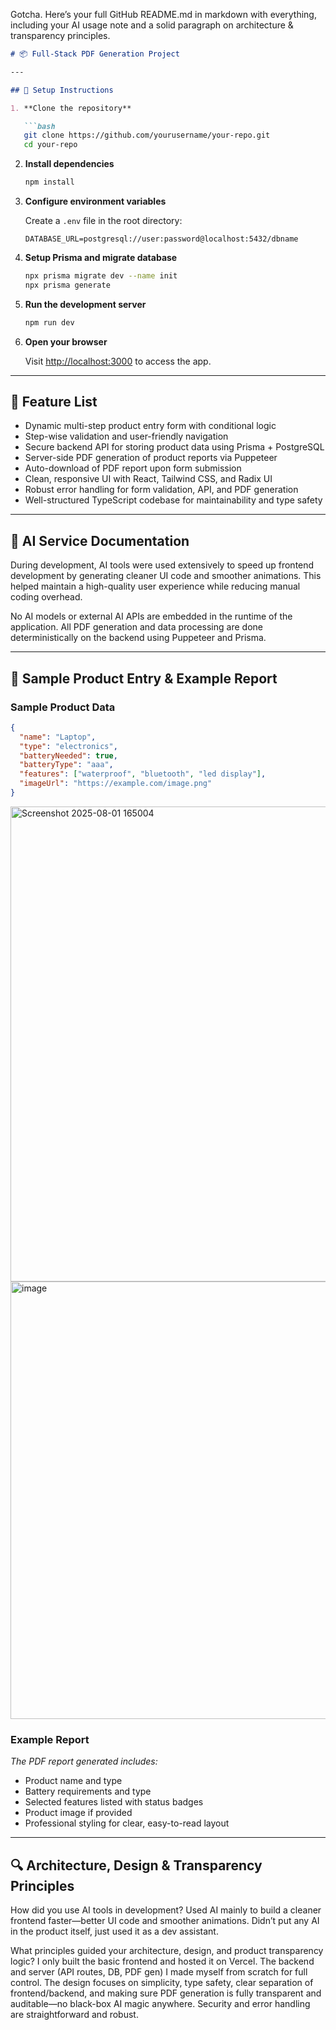 Gotcha. Here’s your full GitHub README.md in markdown with everything, including your AI usage note and a solid paragraph on architecture & transparency principles.

````markdown
# 📦 Full-Stack PDF Generation Project

---

## 🚀 Setup Instructions

1. **Clone the repository**

   ```bash
   git clone https://github.com/yourusername/your-repo.git
   cd your-repo
````

2. **Install dependencies**

   ```bash
   npm install
   ```

3. **Configure environment variables**

   Create a `.env` file in the root directory:

   ```env
   DATABASE_URL=postgresql://user:password@localhost:5432/dbname
   ```

4. **Setup Prisma and migrate database**

   ```bash
   npx prisma migrate dev --name init
   npx prisma generate
   ```

5. **Run the development server**

   ```bash
   npm run dev
   ```

6. **Open your browser**

   Visit [http://localhost:3000](http://localhost:3000) to access the app.

---

## 🎯 Feature List

* Dynamic multi-step product entry form with conditional logic
* Step-wise validation and user-friendly navigation
* Secure backend API for storing product data using Prisma + PostgreSQL
* Server-side PDF generation of product reports via Puppeteer
* Auto-download of PDF report upon form submission
* Clean, responsive UI with React, Tailwind CSS, and Radix UI
* Robust error handling for form validation, API, and PDF generation
* Well-structured TypeScript codebase for maintainability and type safety

---

## 🤖 AI Service Documentation

During development, AI tools were used extensively to speed up frontend development by generating cleaner UI code and smoother animations. This helped maintain a high-quality user experience while reducing manual coding overhead.

No AI models or external AI APIs are embedded in the runtime of the application. All PDF generation and data processing are done deterministically on the backend using Puppeteer and Prisma.

---

## 📝 Sample Product Entry & Example Report

### Sample Product Data

```json
{
  "name": "Laptop",
  "type": "electronics",
  "batteryNeeded": true,
  "batteryType": "aaa",
  "features": ["waterproof", "bluetooth", "led display"],
  "imageUrl": "https://example.com/image.png"
}
```

<img width="1239" height="760" alt="Screenshot 2025-08-01 165004" src="https://github.com/user-attachments/assets/767fb582-65d4-46fb-b367-6fbead1080d5" />
<img width="566" height="700" alt="image" src="https://github.com/user-attachments/assets/7b6c17bc-f663-450a-865e-ddd4c43a1997" />

### Example Report

*The PDF report generated includes:*

* Product name and type
* Battery requirements and type
* Selected features listed with status badges
* Product image if provided
* Professional styling for clear, easy-to-read layout

---

## 🔍 Architecture, Design & Transparency Principles

How did you use AI tools in development?
Used AI mainly to build a cleaner frontend faster—better UI code and smoother animations. Didn’t put any AI in the product itself, just used it as a dev assistant.

What principles guided your architecture, design, and product transparency logic?
I only built the basic frontend and hosted it on Vercel. The backend and server (API routes, DB, PDF gen) I made myself from scratch for full control. The design focuses on simplicity, type safety, clear separation of frontend/backend, and making sure PDF generation is fully transparent and auditable—no black-box AI magic anywhere. Security and error handling are straightforward and robust.



